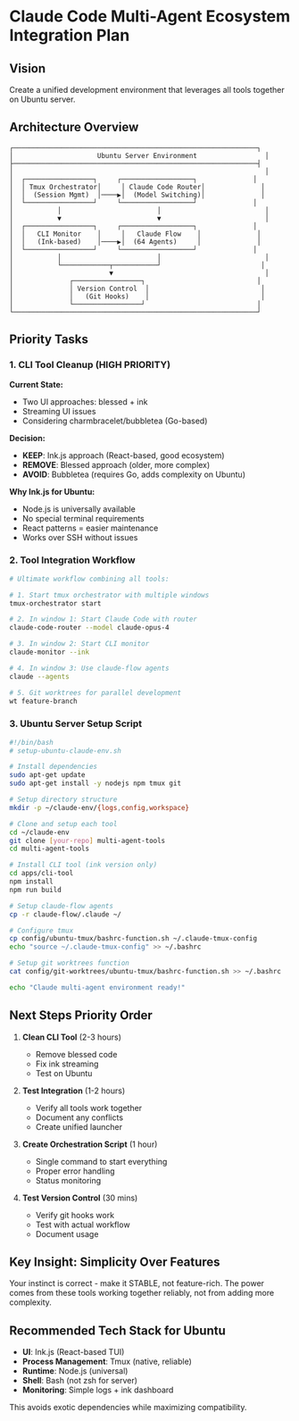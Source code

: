 # Claude Code Multi-Agent Ecosystem Integration Plan

## Vision
Create a unified development environment that leverages all tools together on Ubuntu server.

## Architecture Overview

```
┌─────────────────────────────────────────────────────────────┐
│                     Ubuntu Server Environment                 │
├─────────────────────────────────────────────────────────────┤
│                                                               │
│  ┌─────────────────┐     ┌──────────────────┐              │
│  │ Tmux Orchestrator│     │ Claude Code Router│              │
│  │  (Session Mgmt)  │────▶│  (Model Switching)│              │
│  └─────────────────┘     └──────────────────┘              │
│           │                        │                          │
│           ▼                        ▼                          │
│  ┌─────────────────┐     ┌──────────────────┐              │
│  │   CLI Monitor    │     │   Claude Flow    │              │
│  │   (Ink-based)    │────▶│  (64 Agents)     │              │
│  └─────────────────┘     └──────────────────┘              │
│           │                        │                          │
│           └────────────┬───────────┘                         │
│                        ▼                                      │
│              ┌─────────────────┐                            │
│              │ Version Control  │                            │
│              │   (Git Hooks)    │                            │
│              └─────────────────┘                            │
└─────────────────────────────────────────────────────────────┘
```

## Priority Tasks

### 1. CLI Tool Cleanup (HIGH PRIORITY)

**Current State:**
- Two UI approaches: blessed + ink
- Streaming UI issues
- Considering charmbracelet/bubbletea (Go-based)

**Decision:**
- **KEEP**: Ink.js approach (React-based, good ecosystem)
- **REMOVE**: Blessed approach (older, more complex)
- **AVOID**: Bubbletea (requires Go, adds complexity on Ubuntu)

**Why Ink.js for Ubuntu:**
- Node.js is universally available
- No special terminal requirements
- React patterns = easier maintenance
- Works over SSH without issues

### 2. Tool Integration Workflow

```bash
# Ultimate workflow combining all tools:

# 1. Start tmux orchestrator with multiple windows
tmux-orchestrator start

# 2. In window 1: Start Claude Code with router
claude-code-router --model claude-opus-4

# 3. In window 2: Start CLI monitor
claude-monitor --ink

# 4. In window 3: Use claude-flow agents
claude --agents

# 5. Git worktrees for parallel development
wt feature-branch
```

### 3. Ubuntu Server Setup Script

```bash
#!/bin/bash
# setup-ubuntu-claude-env.sh

# Install dependencies
sudo apt-get update
sudo apt-get install -y nodejs npm tmux git

# Setup directory structure
mkdir -p ~/claude-env/{logs,config,workspace}

# Clone and setup each tool
cd ~/claude-env
git clone [your-repo] multi-agent-tools
cd multi-agent-tools

# Install CLI tool (ink version only)
cd apps/cli-tool
npm install
npm run build

# Setup claude-flow agents
cp -r claude-flow/.claude ~/

# Configure tmux
cp config/ubuntu-tmux/bashrc-function.sh ~/.claude-tmux-config
echo "source ~/.claude-tmux-config" >> ~/.bashrc

# Setup git worktrees function
cat config/git-worktrees/ubuntu-tmux/bashrc-function.sh >> ~/.bashrc

echo "Claude multi-agent environment ready!"
```

## Next Steps Priority Order

1. **Clean CLI Tool** (2-3 hours)
   - Remove blessed code
   - Fix ink streaming
   - Test on Ubuntu

2. **Test Integration** (1-2 hours)
   - Verify all tools work together
   - Document any conflicts
   - Create unified launcher

3. **Create Orchestration Script** (1 hour)
   - Single command to start everything
   - Proper error handling
   - Status monitoring

4. **Test Version Control** (30 mins)
   - Verify git hooks work
   - Test with actual workflow
   - Document usage

## Key Insight: Simplicity Over Features

Your instinct is correct - make it STABLE, not feature-rich. The power comes from these tools working together reliably, not from adding more complexity.

## Recommended Tech Stack for Ubuntu

- **UI**: Ink.js (React-based TUI)
- **Process Management**: Tmux (native, reliable)
- **Runtime**: Node.js (universal)
- **Shell**: Bash (not zsh for server)
- **Monitoring**: Simple logs + ink dashboard

This avoids exotic dependencies while maximizing compatibility.